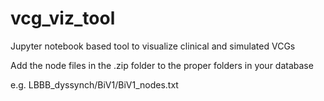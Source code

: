 # vcg_viz_tool
Jupyter notebook based tool to visualize clinical and simulated VCGs

Add the node files in the .zip folder to the proper folders in your database

e.g. LBBB_dyssynch/BiV1/BiV1_nodes.txt